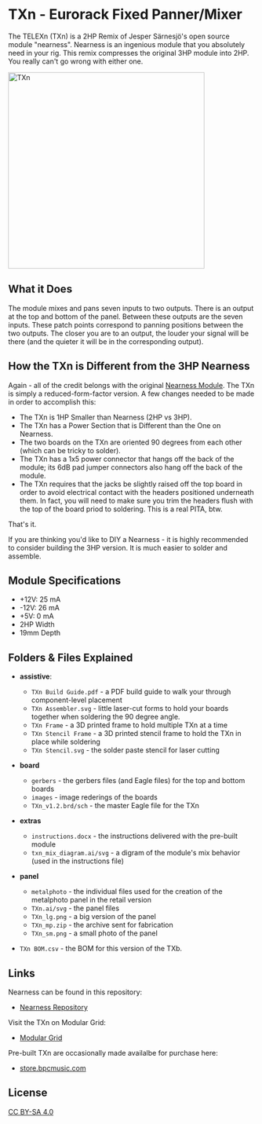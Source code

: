 # TXn - Eurorack Fixed Panner/Mixer

The TELEXn (TXn) is a 2HP Remix of Jesper Särnesjö's open source module "nearness". Nearness is an ingenious module that you absolutely need in your rig. This remix compresses the original 3HP module into 2HP. You really can't go wrong with either one.

<img src="https://cdn.shopify.com/s/files/1/1856/2693/products/TXn_top-back_740x.jpg?v=1549508476" alt="TXn" width="400"/>

## What it Does

The module mixes and pans seven inputs to two outputs. There is an output at the top and bottom of the panel. Between these outputs are the seven inputs. These patch points correspond to panning positions between the two outputs. The closer you are to an output, the louder your signal will be there (and the quieter it will be in the corresponding output).

## How the TXn is Different from the 3HP Nearness

Again - all of the credit belongs with the original [Nearness Module](https://github.com/bpcmusic/nearness). The TXn is simply a reduced-form-factor version. A few changes needed to be made in order to accomplish this:

* The TXn is 1HP Smaller than Nearness (2HP vs 3HP).
* The TXn has a Power Section that is Different than the One on Nearness.
* The two boards on the TXn are oriented 90 degrees from each other (which can be tricky to solder).
* The TXn has a 1x5 power connector that hangs off the back of the module; its 6dB pad jumper connectors also hang off the back of the module.
* The TXn requires that the jacks be slightly raised off the top board in order to avoid electrical contact with the headers positioned underneath them. In fact, you will need to make sure you trim the headers flush with the top of the board priod to soldering. This is a real PITA, btw.

That's it.

If you are thinking you'd like to DIY a Nearness - it is highly recommended to consider building the 3HP version. It is much easier to solder and assemble.

## Module Specifications

* +12V: 25 mA  
* -12V: 26 mA  
* +5V: 0 mA  
* 2HP Width 
* 19mm Depth

## Folders & Files Explained

* **assistive**: 
	* ```TXn Build Guide.pdf``` - a PDF build guide to walk your through component-level placement
	* ```TXn Assembler.svg``` - little laser-cut forms to hold your boards together when soldering the 90 degree angle.
	* ```TXn Frame``` - a 3D printed frame to hold multiple TXn at a time
	* ```TXn Stencil Frame``` - a 3D printed stencil frame to hold the TXn in place while soldering
	* ```TXn Stencil.svg``` - the solder paste stencil for laser cutting
	
* **board**
	* ```gerbers``` - the gerbers files (and Eagle files) for the top and bottom boards
	* ```images``` - image rederings of the boards
	* ```TXn_v1.2.brd/sch``` - the master Eagle file for the TXn
	
* **extras**
	* ```instructions.docx``` - the instructions delivered with the pre-built module
	* ```txn_mix_diagram.ai/svg``` - a digram of the module's mix behavior (used in the instructions file)
	
* **panel**
	* ```metalphoto``` - the individual files used for the creation of the metalphoto panel in the retail version
	* ```TXn.ai/svg``` - the panel files
	* ```TXn_lg.png``` - a big version of the panel
	* ```TXn_mp.zip``` - the archive sent for fabrication
	* ```TXn_sm.png``` - a small photo of the panel

* ```TXn BOM.csv``` - the BOM for this version of the TXb.

## Links

Nearness can be found in this repository:

* [Nearness Repository](https://github.com/bpcmusic/nearness)

Visit the TXn on Modular Grid:

* [Modular Grid](https://www.modulargrid.net/e/other-unknown-telexn)

Pre-built TXn are occasionally made availalbe for purchase here:

* [store.bpcmusic.com](https://store.bpcmusic.com/products/telexn?variant=5636075159583)

## License

[CC BY-SA 4.0](http://creativecommons.org/licenses/by-sa/4.0/)

